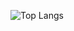 ![Top Langs](https://github-readme-stats.vercel.app/api/top-langs/?username=marc1k3y&layout=compact)
